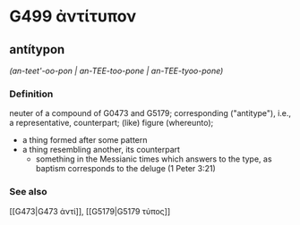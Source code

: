 # G499 ἀντίτυπον

## antítypon

_(an-teet'-oo-pon | an-TEE-too-pone | an-TEE-tyoo-pone)_

### Definition

neuter of a compound of G0473 and G5179; corresponding ("antitype"), i.e., a representative, counterpart; (like) figure (whereunto); 

- a thing formed after some pattern
- a thing resembling another, its counterpart
  - something in the Messianic times which answers to the type, as baptism corresponds to the deluge (1 Peter 3:21)

### See also

[[G473|G473 ἀντί]], [[G5179|G5179 τύπος]]
